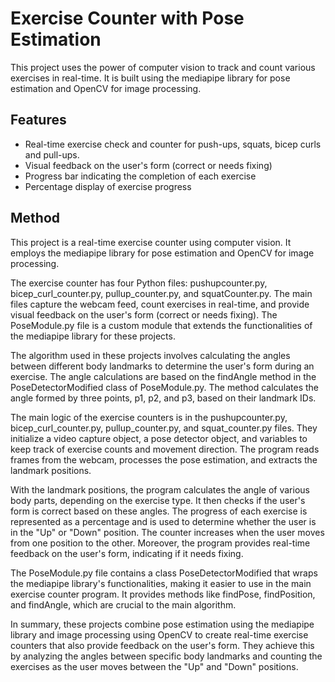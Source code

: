 # Exercise Counter with Pose Estimation

This project uses the power of computer vision to track and count various exercises in real-time. It is built using the mediapipe library for pose estimation and OpenCV for image processing.

## Features

- Real-time exercise check and counter for push-ups, squats, bicep curls and pull-ups.
- Visual feedback on the user's form (correct or needs fixing)
- Progress bar indicating the completion of each exercise
- Percentage display of exercise progress

## Method

This project is a real-time exercise counter using computer vision. It employs the mediapipe library for pose estimation and OpenCV for image processing.

The exercise counter has four Python files: pushupcounter.py, bicep_curl_counter.py, pullup_counter.py, and squatCounter.py. The main files capture the webcam feed, count exercises in real-time, and provide visual feedback on the user's form (correct or needs fixing). The PoseModule.py file is a custom module that extends the functionalities of the mediapipe library for these projects.

The algorithm used in these projects involves calculating the angles between different body landmarks to determine the user's form during an exercise. The angle calculations are based on the findAngle method in the PoseDetectorModified class of PoseModule.py. The method calculates the angle formed by three points, p1, p2, and p3, based on their landmark IDs.

The main logic of the exercise counters is in the pushupcounter.py, bicep_curl_counter.py, pullup_counter.py, and squat_counter.py files. They initialize a video capture object, a pose detector object, and variables to keep track of exercise counts and movement direction. The program reads frames from the webcam, processes the pose estimation, and extracts the landmark positions.

With the landmark positions, the program calculates the angle of various body parts, depending on the exercise type. It then checks if the user's form is correct based on these angles. The progress of each exercise is represented as a percentage and is used to determine whether the user is in the "Up" or "Down" position. The counter increases when the user moves from one position to the other. Moreover, the program provides real-time feedback on the user's form, indicating if it needs fixing.

The PoseModule.py file contains a class PoseDetectorModified that wraps the mediapipe library's functionalities, making it easier to use in the main exercise counter program. It provides methods like findPose, findPosition, and findAngle, which are crucial to the main algorithm.

In summary, these projects combine pose estimation using the mediapipe library and image processing using OpenCV to create real-time exercise counters that also provide feedback on the user's form. They achieve this by analyzing the angles between specific body landmarks and counting the exercises as the user moves between the "Up" and "Down" positions.
